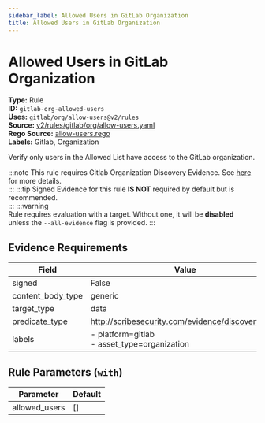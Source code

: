 ```yaml
---
sidebar_label: Allowed Users in GitLab Organization
title: Allowed Users in GitLab Organization
---  
```

# Allowed Users in GitLab Organization  
**Type:** Rule  
**ID:** `gitlab-org-allowed-users`  
**Uses:** `gitlab/org/allow-users@v2/rules`  
**Source:** [v2/rules/gitlab/org/allow-users.yaml](https://github.com/scribe-public/sample-policies/blob/main/v2/rules/gitlab/org/allow-users.yaml)  
**Rego Source:** [allow-users.rego](https://github.com/scribe-public/sample-policies/blob/main/v2/rules/gitlab/org/allow-users.rego)  
**Labels:** Gitlab, Organization  

Verify only users in the Allowed List have access to the GitLab organization.

:::note 
This rule requires Gitlab Organization Discovery Evidence. See [here](https://deploy-preview-299--scribe-security.netlify.app/docs/platforms/discover#gitlab-discovery) for more details.  
::: 
:::tip 
Signed Evidence for this rule **IS NOT** required by default but is recommended.  
::: 
:::warning  
Rule requires evaluation with a target. Without one, it will be **disabled** unless the `--all-evidence` flag is provided.
::: 

## Evidence Requirements  
| Field | Value |
|-------|-------|
| signed | False |
| content_body_type | generic |
| target_type | data |
| predicate_type | http://scribesecurity.com/evidence/discovery/v0.1 |
| labels | - platform=gitlab<br/>- asset_type=organization |

## Rule Parameters (`with`)  
| Parameter | Default |
|-----------|---------|
| allowed_users | [] |

